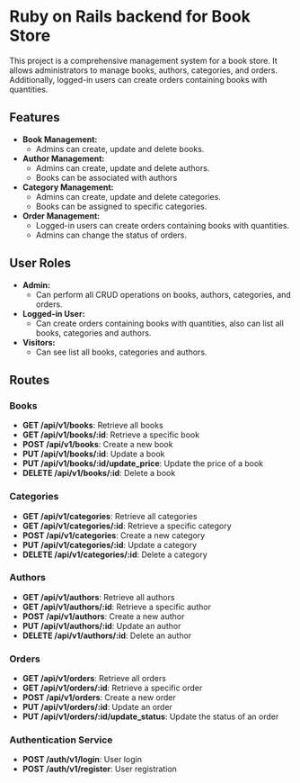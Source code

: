 # Ruby on Rails backend for Book Store 

This project is a comprehensive management system for a book store. It allows administrators to manage books, authors, categories, and orders. Additionally, logged-in users can create orders containing books with quantities.

## Features

- **Book Management:**
  - Admins can create, update and delete books.
- **Author Management:**
  - Admins can create, update and delete authors.
  - Books can be associated with authors
- **Category Management:**
  - Admins can create, update and delete categories.
  - Books can be assigned to specific categories.
- **Order Management:**
  - Logged-in users can create orders containing books with quantities.
  - Admins can change the status of orders.

## User Roles

- **Admin:**
  - Can perform all CRUD operations on books, authors, categories, and orders.
- **Logged-in User:**
  - Can create orders containing books with quantities, also can list all books, categories and authors.
- **Visitors:**
  - Can see list all books, categories and authors.

## Routes

### Books

- **GET /api/v1/books**: Retrieve all books
- **GET /api/v1/books/:id**: Retrieve a specific book
- **POST /api/v1/books**: Create a new book
- **PUT /api/v1/books/:id**: Update a book
- **PUT /api/v1/books/:id/update_price**: Update the price of a book
- **DELETE /api/v1/books/:id**: Delete a book

### Categories

- **GET /api/v1/categories**: Retrieve all categories
- **GET /api/v1/categories/:id**: Retrieve a specific category
- **POST /api/v1/categories**: Create a new category
- **PUT /api/v1/categories/:id**: Update a category
- **DELETE /api/v1/categories/:id**: Delete a category

### Authors

- **GET /api/v1/authors**: Retrieve all authors
- **GET /api/v1/authors/:id**: Retrieve a specific author
- **POST /api/v1/authors**: Create a new author
- **PUT /api/v1/authors/:id**: Update an author
- **DELETE /api/v1/authors/:id**: Delete an author

### Orders

- **GET /api/v1/orders**: Retrieve all orders
- **GET /api/v1/orders/:id**: Retrieve a specific order
- **POST /api/v1/orders**: Create a new order
- **PUT /api/v1/orders/:id**: Update an order
- **PUT /api/v1/orders/:id/update_status**: Update the status of an order

### Authentication Service

- **POST /auth/v1/login**: User login
- **POST /auth/v1/register**: User registration